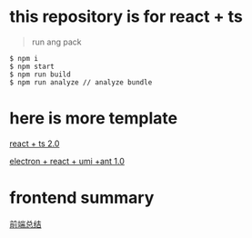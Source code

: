 
# this repository is for react + ts
> run ang pack

```
$ npm i
$ npm start
$ npm run build
$ npm run analyze // analyze bundle
```


# here is more template


[react + ts 2.0](https://github.com/qld-cf/react-ts2)

[electron + react + umi +ant 1.0](https://github.com/qld-cf/electron-react-tpl)

# frontend summary

[前端总结](https://github.com/qld-cf/FrontThink)





